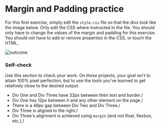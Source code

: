 # Margin and Padding practice

For this first exercise, simply edit the `style.css` file so that the divs look like the image below. Only edit the CSS where instructed in the file.  You should only have to change the values of the margin and padding for this exercise. You should not have to add or remove properties in the CSS, or touch the HTML.

![outcome](./desired-outcome.png)

### Self-check 
Use this section to check your work. On _these_ projects, your goal isn't to attain 100% pixel perfection, but to use the tools you've learned to get relatively close to the desired output.

- Div One and Div Three have 32px between their text and border./
- Div One has 12px between it and any other element on the page./
- There is a 48px gap between Div Two and Div Three./
- Div Three is aligned to the right./
- Div Three's alignment is achieved using `margin` (and not float, flexbox, etc.)./